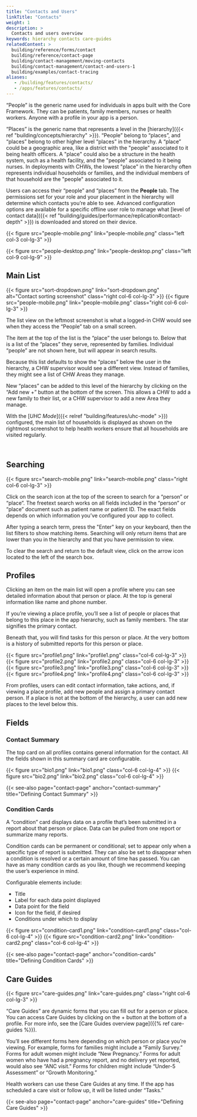 ```yaml
---
title: "Contacts and Users"
linkTitle: "Contacts"
weight: 1
description: >
  Contacts and users overview
keywords: hierarchy contacts care-guides
relatedContent: >
  building/reference/forms/contact
  building/reference/contact-page
  building/contact-management/moving-contacts
  building/contact-management/contact-and-users-1
  building/examples/contact-tracing
aliases:
   - /building/features/contacts/
   - /apps/features/contacts/
---
```

<!-- ## Contacts: Person and Family Profiles -->
<!-- TODO Refine screenshots, and add desktop view. -->

“People” is the generic name used for individuals in apps built with the Core Framework. They can be patients, family members, nurses or health workers. Anyone with a profile in your app is a person.

“Places” is the generic name that represents a level in the [hierarchy]({{< ref "building/concepts/hierarchy" >}}). “People” belong to “places”, and “places” belong to other higher level “places” in the hierarchy. A “place” could be a geographic area, like a district with the "people" associated to it being health officers. A "place" could also be a structure in the health system, such as a health facility, and the "people" associated to it being nurses. In deployments with CHWs, the lowest "place" in the hierarchy often represents individual households or families, and the individual members of that household are the "people" associated to it. 

Users can access their “people” and “places” from the **People** tab. The permissions set for your role and your placement in the hierarchy will determine which contacts you’re able to see. Advanced configuration options are available for a specific offline user role to manage what [level of contact data]({{< ref "building/guides/performance/replication#contact-depth" >}}) is downloaded and stored on their device.

{{< figure src="people-mobile.png" link="people-mobile.png" class="left col-3 col-lg-3" >}}

{{< figure src="people-desktop.png" link="people-desktop.png" class="left col-9 col-lg-9" >}}

## Main List

{{< figure src="sort-dropdown.png" link="sort-dropdown.png" alt="Contact sorting screenshot" class="right col-6 col-lg-3" >}}
{{< figure src="people-mobile.png" link="people-mobile.png" class="right col-6 col-lg-3" >}}

The list view on the leftmost screenshot is what a logged-in CHW would see when they access the “People” tab on a small screen. 

The item at the top of the list is the “place” the user belongs to. Below that is a list of the “places” they serve, represented by families. Individual “people” are not shown here, but will appear in search results. 

Because this list defaults to show the “places” below the user in the hierarchy, a CHW supervisor would see a different view. Instead of families, they might see a list of CHW Areas they manage. 

New “places” can be added to this level of the hierarchy by clicking on the “Add new +” button at the bottom of the screen. This allows a CHW to add a new family to their list, or a CHW supervisor to add a new Area they manage. 

With the [_UHC Mode_]({{< relref "building/features/uhc-mode" >}}) configured, the main list of households is displayed as shown on the rightmost screenshot to help health workers ensure that all households are visited regularly.

<br clear="all">

## Searching

{{< figure src="search-mobile.png" link="search-mobile.png" class="right col-6 col-lg-3" >}}

Click on the search icon at the top of the screen to search for a “person” or “place”. The freetext search works on all fields included in the “person” or “place” document such as patient name or patient ID. The exact fields depends on which information you’ve configured your app to collect.

After typing a search term, press the "Enter" key on your keyboard, then the list filters to show matching items. Searching will only return items that are lower than you in the hierarchy and that you have permission to view. 

To clear the search and return to the default view, click on the arrow icon located to the left of the search box.

## Profiles

Clicking an item on the main list will open a profile where you can see detailed information about that person or place. At the top is general information like name and phone number.

If you’re viewing a place profile, you’ll see a list of people or places that belong to this place in the app hierarchy, such as family members. The star signifies the primary contact.

Beneath that, you will find tasks for this person or place. At the very bottom is a history of submitted reports for this person or place.

<div class="container">
  <div class="row">
{{< figure src="profile1.png" link="profile1.png" class="col-6 col-lg-3" >}}
{{< figure src="profile2.png" link="profile2.png" class="col-6 col-lg-3" >}}
{{< figure src="profile3.png" link="profile3.png" class="col-6 col-lg-3" >}}
{{< figure src="profile4.png" link="profile4.png" class="col-6 col-lg-3" >}}
  </div>
</div>

From profiles, users can edit contact information, take actions, and, if viewing a place profile, add new people and assign a primary contact person. If a place is not at the bottom of the hierarchy, a user can add new places to the level below this.

## Fields

### Contact Summary

The top card on all profiles contains general information for the contact. All the fields shown in this summary card are configurable.

<div class="container">
  <div class="row">
{{< figure src="bio1.png" link="bio1.png" class="col-6 col-lg-4" >}}
{{< figure src="bio2.png" link="bio2.png" class="col-6 col-lg-4" >}}
  </div>
</div>

{{< see-also page="contact-page" anchor="contact-summary" title="Defining Contact Summary" >}}

### Condition Cards

A “condition” card displays data on a profile that’s been submitted in a report about that person or place. Data can be pulled from one report or summarize many reports.

Condition cards can be permanent or conditional; set to appear only when a specific type of report is submitted. They can also be set to disappear when a condition is resolved or a certain amount of time has passed. You can have as many condition cards as you like, though we recommend keeping the user’s experience in mind.

Configurable elements include: 
- Title 
- Label for each data point displayed
- Data point for the field 
- Icon for the field, if desired
- Conditions under which to display

<div class="container">
  <div class="row">
{{< figure src="condition-card1.png" link="condition-card1.png" class="col-6 col-lg-4" >}}
{{< figure src="condition-card2.png" link="condition-card2.png" class="col-6 col-lg-4" >}}
  </div>
</div>

{{< see-also page="contact-page" anchor="condition-cards" title="Defining Condition Cards" >}}


## Care Guides
<!-- todo: Resolve Care Guides vs Actions -->

{{< figure src="care-guides.png" link="care-guides.png" class="right col-6 col-lg-3" >}}


“Care Guides” are dynamic forms that you can fill out for a person or place. You can access Care Guides by clicking on the + button at the bottom of a profile. For more info, see the [Care Guides overview page]({{% ref care-guides %}}). 

You’ll see different forms here depending on which person or place you’re viewing. For example, forms for families might include a “Family Survey.” Forms for adult women might include “New Pregnancy.” Forms for adult women who have had a pregnancy report, and no delivery yet reported, would also see “ANC visit.” Forms for children might include “Under-5 Assessment” or “Growth Monitoring.”

Health workers can use these Care Guides at any time. If the app has scheduled a care visit or follow up, it will be listed under “Tasks.” 

{{< see-also page="contact-page" anchor="care-guides" title="Defining Care Guides" >}}

<br clear="all">



<!-- TODO:
## Defining Contact Forms
-->
